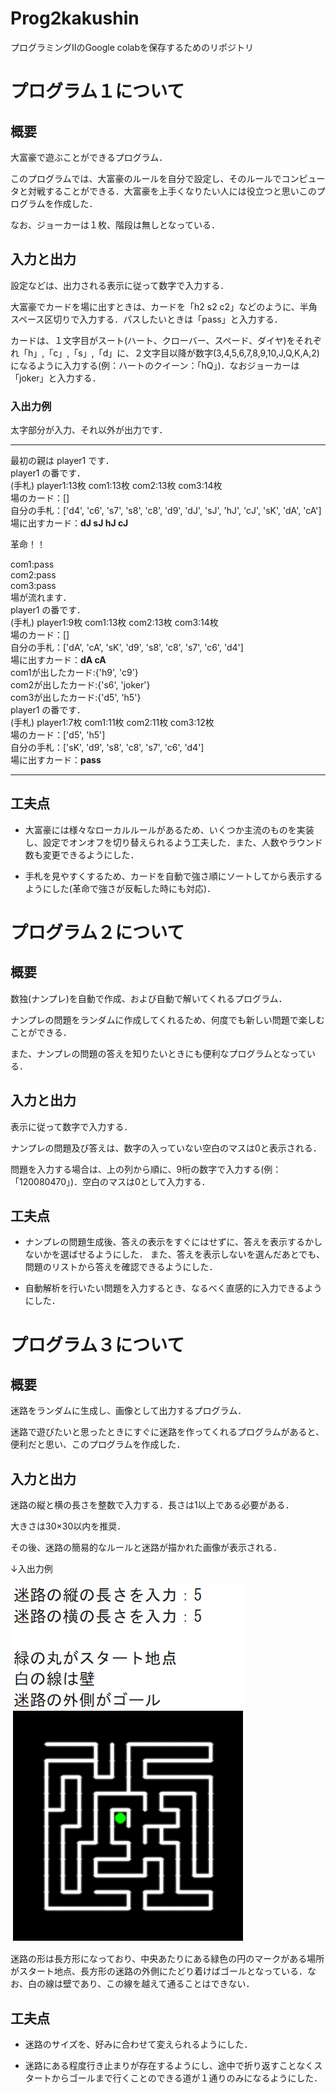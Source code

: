 # Prog2kakushin
プログラミングⅡのGoogle colabを保存するためのリポジトリ
# プログラム１について
## 概要
大富豪で遊ぶことができるプログラム．

このプログラムでは、大富豪のルールを自分で設定し、そのルールでコンピュータと対戦することができる．大富豪を上手くなりたい人には役立つと思いこのプログラムを作成した．

なお、ジョーカーは１枚、階段は無しとなっている．

## 入力と出力
設定などは、出力される表示に従って数字で入力する．

大富豪でカードを場に出すときは、カードを「h2 s2 c2」などのように、半角スペース区切りで入力する．パスしたいときは「pass」と入力する．

カードは、１文字目がスート(ハート、クローバー、スペード、ダイヤ)をそれぞれ「h」,「c」,「s」,「d」に、２文字目以降が数字(3,4,5,6,7,8,9,10,J,Q,K,A,2)になるように入力する(例：ハートのクイーン：「hQ」)．なおジョーカーは「joker」と入力する．

### 入出力例
太字部分が入力、それ以外が出力です．
* * *
最初の親は player1 です．<br>
player1 の番です．<br>
(手札) player1:13枚 com1:13枚 com2:13枚 com3:14枚 <br>
場のカード：[]<br>
自分の手札：['d4', 'c6', 's7', 's8', 'c8', 'd9', 'dJ', 'sJ', 'hJ', 'cJ', 'sK', 'dA', 'cA']<br>
場に出すカード：**dJ sJ hJ cJ**<br>

革命！！

com1:pass<br>
com2:pass<br>
com3:pass<br>
場が流れます．<br>
player1 の番です．<br>
(手札) player1:9枚 com1:13枚 com2:13枚 com3:14枚 <br>
場のカード：[]<br>
自分の手札：['dA', 'cA', 'sK', 'd9', 's8', 'c8', 's7', 'c6', 'd4']<br>
場に出すカード：**dA cA**<br>
com1が出したカード:{'h9', 'c9'}<br>
com2が出したカード:{'s6', 'joker'}<br>
com3が出したカード:{'d5', 'h5'}<br>
player1 の番です．<br>
(手札) player1:7枚 com1:11枚 com2:11枚 com3:12枚<br> 
場のカード：['d5', 'h5']<br>
自分の手札：['sK', 'd9', 's8', 'c8', 's7', 'c6', 'd4']<br>
場に出すカード：**pass**<br>
* * *

## 工夫点
- 大富豪には様々なローカルルールがあるため、いくつか主流のものを実装し、設定でオンオフを切り替えられるよう工夫した．また、人数やラウンド数も変更できるようにした．

- 手札を見やすくするため、カードを自動で強さ順にソートしてから表示するようにした(革命で強さが反転した時にも対応)．
# プログラム２について
## 概要
数独(ナンプレ)を自動で作成、および自動で解いてくれるプログラム．

ナンプレの問題をランダムに作成してくれるため、何度でも新しい問題で楽しむことができる．

また、ナンプレの問題の答えを知りたいときにも便利なプログラムとなっている．
## 入力と出力
表示に従って数字で入力する．

ナンプレの問題及び答えは、数字の入っていない空白のマスは0と表示される．

問題を入力する場合は、上の列から順に、9桁の数字で入力する(例：「120080470」)．空白のマスは0として入力する．
## 工夫点
- ナンプレの問題生成後、答えの表示をすぐにはせずに、答えを表示するかしないかを選ばせるようにした．
  また、答えを表示しないを選んだあとでも、問題のリストから答えを確認できるようにした．

- 自動解析を行いたい問題を入力するとき、なるべく直感的に入力できるようにした．
# プログラム３について
## 概要
迷路をランダムに生成し、画像として出力するプログラム．

迷路で遊びたいと思ったときにすぐに迷路を作ってくれるプログラムがあると、便利だと思い、このプログラムを作成した．
## 入力と出力
迷路の縦と横の長さを整数で入力する．長さは1以上である必要がある．

大きさは30×30以内を推奨．

その後、迷路の簡易的なルールと迷路が描かれた画像が表示される．

↓入出力例

![入出力例](images/work3_example.png)

迷路の形は長方形になっており、中央あたりにある緑色の円のマークがある場所がスタート地点、長方形の迷路の外側にたどり着けばゴールとなっている．なお、白の線は壁であり、この線を越えて通ることはできない．
## 工夫点
- 迷路のサイズを、好みに合わせて変えられるようにした．

- 迷路にある程度行き止まりが存在するようにし、途中で折り返すことなくスタートからゴールまで行くことのできる道が１通りのみになるようにした．
